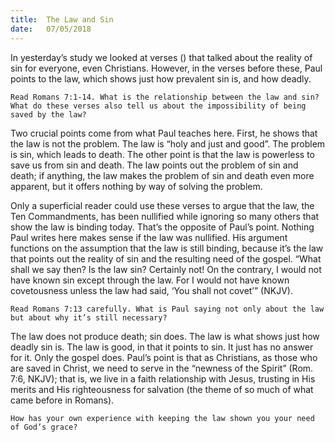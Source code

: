 ```yaml
---
title:  The Law and Sin
date:   07/05/2018
---
```


In yesterday’s study we looked at verses () that talked about the reality of sin for everyone, even Christians. However, in the verses before these, Paul points to the law, which shows just how prevalent sin is, and how deadly.

`Read Romans 7:1-14. What is the relationship between the law and sin? What do these verses also tell us about the impossibility of being saved by the law?`

Two crucial points come from what Paul teaches here. First, he shows that the law is not the problem. The law is “holy and just and good”. The problem is sin, which leads to death. The other point is that the law is powerless to save us from sin and death. The law points out the problem of sin and death; if anything, the law makes the problem of sin and death even more apparent, but it offers nothing by way of solving the problem.

Only a superficial reader could use these verses to argue that the law, the Ten Commandments, has been nullified while ignoring so many others that show the law is binding today. That’s the opposite of Paul’s point. Nothing Paul writes here makes sense if the law was nullified. His argument functions on the assumption that the law is still binding, because it’s the law that points out the reality of sin and the resulting need of the gospel. “What shall we say then? Is the law sin? Certainly not! On the contrary, I would not have known sin except through the law. For I would not have known covetousness unless the law had said, ‘You shall not covet’” (NKJV).

`Read Romans 7:13 carefully. What is Paul saying not only about the law but about why it’s still necessary?`

The law does not produce death; sin does. The law is what shows just how deadly sin is. The law is good, in that it points to sin. It just has no answer for it. Only the gospel does. Paul’s point is that as Christians, as those who are saved in Christ, we need to serve in the “newness of the Spirit” (Rom. 7:6, NKJV); that is, we live in a faith relationship with Jesus, trusting in His merits and His righteousness for salvation (the theme of so much of what came before in Romans).

`How has your own experience with keeping the law shown you your need of God’s grace?`

